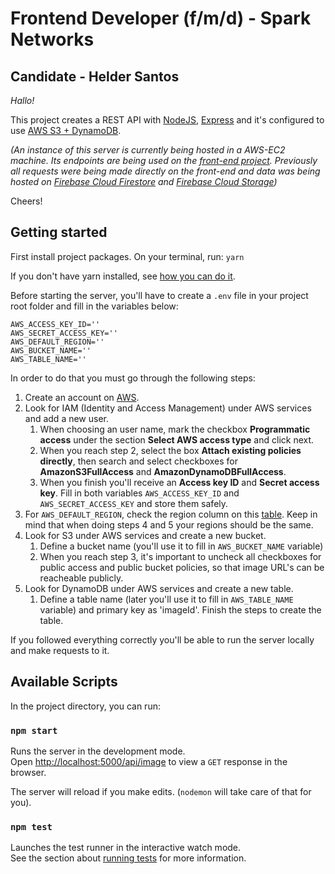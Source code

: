 # Frontend Developer (f/m/d) - Spark Networks
## Candidate - Helder Santos

_Hallo!_

This project creates a REST API with [NodeJS](https://nodejs.org/en/), [Express](http://expressjs.com/) and it's configured to use [AWS S3 + DynamoDB](https://aws.amazon.com/).

*(An instance of this server is currently being hosted in a AWS-EC2 machine. Its endpoints are being used on the [front-end project](https://github.com/meendoo/exam-image-gallery-upload/tree/dev). Previously all requests were being made directly on the front-end and data was being hosted on [Firebase Cloud Firestore](https://firebase.google.com/products/firestore/) and [Firebase Cloud Storage](https://firebase.google.com/products/storage/))*

Cheers!

## Getting started

First install project packages. On your terminal, run:
`yarn`

If you don't have yarn installed, see [how you can do it](https://yarnpkg.com/en/docs/install).

Before starting the server, you'll have to create a `.env` file in your project root folder and fill in the variables below:

```
AWS_ACCESS_KEY_ID=''
AWS_SECRET_ACCESS_KEY=''
AWS_DEFAULT_REGION=''
AWS_BUCKET_NAME=''
AWS_TABLE_NAME=''
```

In order to do that you must go through the following steps:

1. Create an account on [AWS](https://console.aws.amazon.com/).
2. Look for IAM (Identity and Access Management) under AWS services and add a new user.
    1. When choosing an user name, mark the checkbox **Programmatic access** under the section **Select AWS access type** and click next.
    2. When you reach step 2, select the box **Attach existing policies directly**, then search and select checkboxes for **AmazonS3FullAccess** and **AmazonDynamoDBFullAccess**.
    3. When you finish you'll receive an **Access key ID** and **Secret access key**. Fill in both variables `AWS_ACCESS_KEY_ID` and `AWS_SECRET_ACCESS_KEY` and store them safely.
3. For `AWS_DEFAULT_REGION`, check the region column on this [table](https://docs.aws.amazon.com/general/latest/gr/rande.html#apigateway_region). Keep in mind that when doing steps 4 and 5 your regions should be the same.
4. Look for S3 under AWS services and create a new bucket.
    1. Define a bucket name (you'll use it to fill in `AWS_BUCKET_NAME` variable)
    2. When you reach step 3, it's important to uncheck all checkboxes for public access and public bucket policies, so that image URL's can be reacheable publicly.
5. Look for DynamoDB under AWS services and create a new table.
    1. Define a table name (later you'll use it to fill in `AWS_TABLE_NAME` variable) and primary key as 'imageId'. Finish the steps to create the table.

If you followed everything correctly you'll be able to run the server locally and make requests to it.

## Available Scripts

In the project directory, you can run:

### `npm start`

Runs the server in the development mode.<br>
Open [http://localhost:5000/api/image](http://localhost:5000/api/image) to view a `GET` response in the browser.

The server will reload if you make edits. (`nodemon` will take care of that for you).

### `npm test`

Launches the test runner in the interactive watch mode.<br>
See the section about [running tests](https://facebook.github.io/create-react-app/docs/running-tests) for more information.

